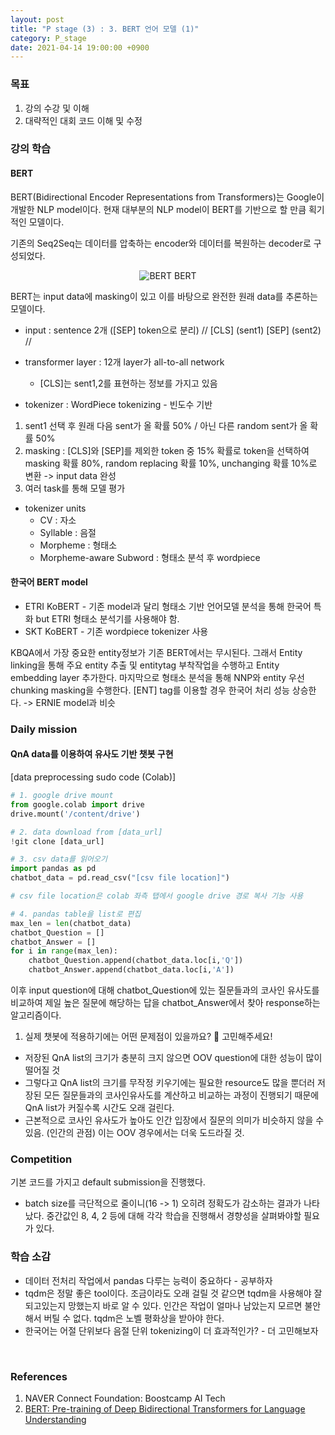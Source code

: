 ```yaml
---
layout: post
title: "P stage (3) : 3. BERT 언어 모델 (1)"
category: P_stage
date: 2021-04-14 19:00:00 +0900
---
```

### 목표
1. 강의 수강 및 이해
2. 대략적인 대회 코드 이해 및 수정

### 강의 학습
#### BERT
BERT(Bidirectional Encoder Representations from Transformers)는 Google이 개발한 NLP model이다. 현재 대부분의 NLP model이 BERT를 기반으로 할 만큼 획기적인 모델이다.

기존의 Seq2Seq는 데이터를 압축하는 encoder와 데이터를 복원하는 decoder로 구성되었다.

<p align="center">
  <img src="https://user-images.githubusercontent.com/77161691/114691642-da489100-9d52-11eb-90de-8938dec11c35.png" alt="BERT"/>
  BERT
</p>

BERT는 input data에 masking이 있고 이를 바탕으로 완전한 원래 data를 추론하는 모델이다.

* input : sentence 2개 ([SEP] token으로 분리) // [CLS] (sent1) [SEP] (sent2) //

* transformer layer : 12개 layer가 all-to-all network
	- [CLS]는 sent1,2를 표현하는 정보를 가지고 있음

* tokenizer : WordPiece tokenizing - 빈도수 기반

1. sent1 선택 후 원래 다음 sent가 올 확률 50% / 아닌 다른 random sent가 올 확률 50%
2. masking : [CLS]와 [SEP]를 제외한 token 중 15% 확률로 token을 선택하여 masking 확률 80%, random replacing 확률 10%, unchanging 확률 10%로 변환 -> input data 완성
3. 여러 task를 통해 모델 평가

- tokenizer units
    - CV : 자소
    - Syllable : 음절
    - Morpheme : 형태소
    - Morpheme-aware Subword : 형태소 분석 후 wordpiece

#### 한국어 BERT model
 - ETRI KoBERT - 기존 model과 달리 형태소 기반 언어모델 분석을 통해 한국어 특화 but ETRI 형태소 분석기를 사용해야 함.
 - SKT KoBERT - 기존 wordpiece tokenizer 사용

KBQA에서 가장 중요한 entity정보가 기존 BERT에서는 무시된다. 그래서 Entity linking을 통해 주요 entity 추출 및 entitytag 부착작업을 수행하고 Entity embedding layer 추가한다. 마지막으로 형태소 분석을 통해 NNP와 entity 우선 chunking masking을 수행한다. [ENT] tag를 이용할 경우 한국어 처리 성능 상승한다. -> ERNIE model과 비슷

### Daily mission
#### QnA data를 이용하여 유사도 기반 챗봇 구현
[data preprocessing sudo code (Colab)]

```python
# 1. google drive mount
from google.colab import drive
drive.mount('/content/drive')

# 2. data download from [data_url]
!git clone [data_url]

# 3. csv data를 읽어오기
import pandas as pd
chatbot_data = pd.read_csv("[csv file location]")

# csv file location은 colab 좌측 탭에서 google drive 경로 복사 기능 사용

# 4. pandas table을 list로 편집
max_len = len(chatbot_data)
chatbot_Question = []
chatbot_Answer = []
for i in range(max_len):
    chatbot_Question.append(chatbot_data.loc[i,'Q'])
    chatbot_Answer.append(chatbot_data.loc[i,'A'])
```

이후 input question에 대해 chatbot_Question에 있는 질문들과의 코사인 유사도를 비교하여 제일 높은 질문에 해당하는 답을 chatbot_Answer에서 찾아 response하는 알고리즘이다.

1. 실제 챗봇에 적용하기에는 어떤 문제점이 있을까요? 🤗 고민해주세요!
 - 저장된 QnA list의 크기가 충분히 크지 않으면 OOV question에 대한 성능이 많이 떨어질 것
 - 그렇다고 QnA list의 크기를 무작정 키우기에는 필요한 resource도 많을 뿐더러 저장된 모든 질문들과의 코사인유사도를 계산하고 비교하는 과정이 진행되기 때문에 QnA list가 커질수록 시간도 오래 걸린다.
 - 근본적으로 코사인 유사도가 높아도 인간 입장에서 질문의 의미가 비슷하지 않을 수 있음. (인간의 관점) 이는 OOV 경우에서는 더욱 도드라질 것.

### Competition
기본 코드를 가지고 default submission을 진행했다.
 - batch size를 극단적으로 줄이니(16 -> 1) 오히려 정확도가 감소하는 결과가 나타났다. 중간값인 8, 4, 2 등에 대해 각각 학습을 진행해서 경향성을 살펴봐야할 필요가 있다.

### 학습 소감
- 데이터 전처리 작업에서 pandas 다루는 능력이 중요하다 - 공부하자
- tqdm은 정말 좋은 tool이다. 조금이라도 오래 걸릴 것 같으면 tqdm을 사용해야 잘되고있는지 망했는지 바로 알 수 있다. 인간은 작업이 얼마나 남았는지 모르면 불안해서 버틸 수 없다. tqdm은 노벨 평화상을 받아야 한다.
- 한국어는 어절 단위보다 음절 단위 tokenizing이 더 효과적인가? - 더 고민해보자

<br/>

### References
1. NAVER Connect Foundation: Boostcamp AI Tech
2. [BERT: Pre-training of Deep Bidirectional Transformers for Language Understanding](https://arxiv.org/pdf/1810.04805)
